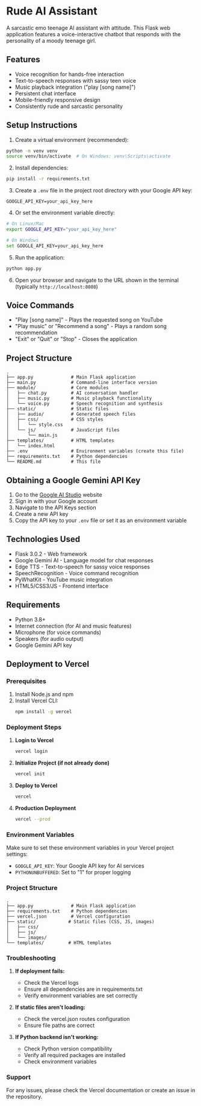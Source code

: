 # Rude AI Assistant 

A sarcastic emo teenage AI assistant with attitude. This Flask web application features a voice-interactive chatbot that responds with the personality of a moody teenage girl.

## Features

-  Voice recognition for hands-free interaction
-  Text-to-speech responses with sassy teen voice
-  Music playback integration ("play [song name]")
-  Persistent chat interface
-  Mobile-friendly responsive design
-  Consistently rude and sarcastic personality

## Setup Instructions

1. Create a virtual environment (recommended):
```bash
python -m venv venv
source venv/bin/activate  # On Windows: venv\Scripts\activate
```

2. Install dependencies:
```bash
pip install -r requirements.txt
```

3. Create a `.env` file in the project root directory with your Google API key:
```
GOOGLE_API_KEY=your_api_key_here
```

4. Or set the environment variable directly:
```bash
# On Linux/Mac
export GOOGLE_API_KEY="your_api_key_here"

# On Windows
set GOOGLE_API_KEY=your_api_key_here
```

5. Run the application:
```bash
python app.py
```

6. Open your browser and navigate to the URL shown in the terminal (typically `http://localhost:8080`)

## Voice Commands

- "Play [song name]" - Plays the requested song on YouTube
- "Play music" or "Recommend a song" - Plays a random song recommendation
- "Exit" or "Quit" or "Stop" - Closes the application

## Project Structure

```
.
├── app.py              # Main Flask application
├── main.py             # Command-line interface version
├── module/             # Core modules
│   ├── chat.py         # AI conversation handler
│   ├── music.py        # Music playback functionality
│   └── voice.py        # Speech recognition and synthesis
├── static/             # Static files
│   ├── audio/          # Generated speech files
│   ├── css/            # CSS styles
│   │   └── style.css
│   └── js/             # JavaScript files
│       └── main.js
├── templates/          # HTML templates
│   └── index.html
├── .env                # Environment variables (create this file)
├── requirements.txt    # Python dependencies
└── README.md           # This file
```

## Obtaining a Google Gemini API Key

1. Go to the [Google AI Studio](https://aistudio.google.com/) website
2. Sign in with your Google account
3. Navigate to the API Keys section
4. Create a new API key
5. Copy the API key to your `.env` file or set it as an environment variable

## Technologies Used

- Flask 3.0.2 - Web framework
- Google Gemini AI - Language model for chat responses
- Edge TTS - Text-to-speech for sassy voice responses
- SpeechRecognition - Voice command recognition
- PyWhatKit - YouTube music integration
- HTML5/CSS3/JS - Frontend interface

## Requirements

- Python 3.8+
- Internet connection (for AI and music features)
- Microphone (for voice commands)
- Speakers (for audio output)
- Google Gemini API key

## Deployment to Vercel

### Prerequisites
1. Install Node.js and npm
2. Install Vercel CLI:
   ```bash
   npm install -g vercel
   ```

### Deployment Steps

1. **Login to Vercel**
   ```bash
   vercel login
   ```

2. **Initialize Project (if not already done)**
   ```bash
   vercel init
   ```

3. **Deploy to Vercel**
   ```bash
   vercel
   ```

4. **Production Deployment**
   ```bash
   vercel --prod
   ```

### Environment Variables
Make sure to set these environment variables in your Vercel project settings:
- `GOOGLE_API_KEY`: Your Google API key for AI services
- `PYTHONUNBUFFERED`: Set to "1" for proper logging

### Project Structure
```
.
├── app.py              # Main Flask application
├── requirements.txt    # Python dependencies
├── vercel.json         # Vercel configuration
├── static/            # Static files (CSS, JS, images)
│   ├── css/
│   ├── js/
│   └── images/
└── templates/         # HTML templates
```

### Troubleshooting

1. **If deployment fails:**
   - Check the Vercel logs
   - Ensure all dependencies are in requirements.txt
   - Verify environment variables are set correctly

2. **If static files aren't loading:**
   - Check the vercel.json routes configuration
   - Ensure file paths are correct

3. **If Python backend isn't working:**
   - Check Python version compatibility
   - Verify all required packages are installed
   - Check environment variables

### Support
For any issues, please check the Vercel documentation or create an issue in the repository.

